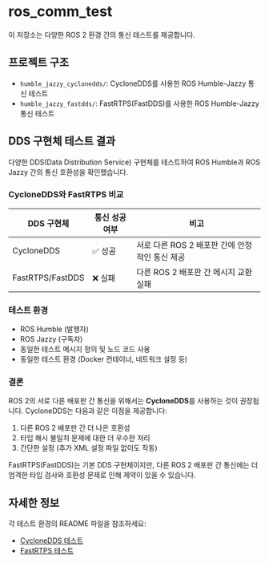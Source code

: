 # ros_comm_test

이 저장소는 다양한 ROS 2 환경 간의 통신 테스트를 제공합니다.

## 프로젝트 구조

- `humble_jazzy_cyclonedds/`: CycloneDDS를 사용한 ROS Humble-Jazzy 통신 테스트
- `humble_jazzy_fastdds/`: FastRTPS(FastDDS)를 사용한 ROS Humble-Jazzy 통신 테스트

## DDS 구현체 테스트 결과

다양한 DDS(Data Distribution Service) 구현체를 테스트하여 ROS Humble과 ROS Jazzy 간의 통신 호환성을 확인했습니다.

### CycloneDDS와 FastRTPS 비교

| DDS 구현체 | 통신 성공 여부 | 비고 |
|------------|----------------|------|
| CycloneDDS | ✅ 성공 | 서로 다른 ROS 2 배포판 간에 안정적인 통신 제공 |
| FastRTPS/FastDDS | ❌ 실패 | 다른 ROS 2 배포판 간 메시지 교환 실패 |

### 테스트 환경
- ROS Humble (발행자)
- ROS Jazzy (구독자)
- 동일한 테스트 메시지 정의 및 노드 코드 사용
- 동일한 테스트 환경 (Docker 컨테이너, 네트워크 설정 등)

### 결론

ROS 2의 서로 다른 배포판 간 통신을 위해서는 **CycloneDDS**를 사용하는 것이 권장됩니다. CycloneDDS는 다음과 같은 이점을 제공합니다:

1. 다른 ROS 2 배포판 간 더 나은 호환성
2. 타입 해시 불일치 문제에 대한 더 우수한 처리
3. 간단한 설정 (추가 XML 설정 파일 없이도 작동)

FastRTPS(FastDDS)는 기본 DDS 구현체이지만, 다른 ROS 2 배포판 간 통신에는 더 엄격한 타입 검사와 호환성 문제로 인해 제약이 있을 수 있습니다.

## 자세한 정보

각 테스트 환경의 README 파일을 참조하세요:
- [CycloneDDS 테스트](./humble_jazzy_cyclonedds/README.md)
- [FastRTPS 테스트](./humble_jazzy_fastdds/README.md)